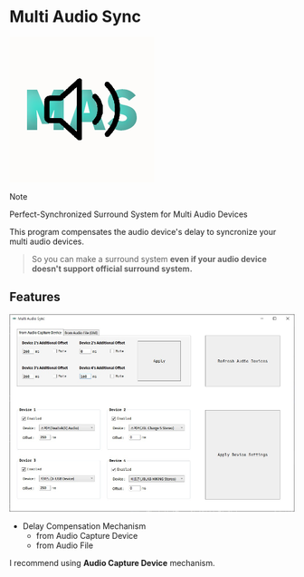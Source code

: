 # Multi Audio Sync
![mas](https://github.com/MineEric64/MultiAudioSync/blob/main/docs/mas.png?raw=true)
 > [!NOTE]
 > Perfect-Synchronized Surround System for Multi Audio Devices

This program compensates the audio device's delay to syncronize your multi audio devices.
> So you can make a surround system **even if your audio device doesn't support official surround system.**

## Features
![image1](https://github.com/MineEric64/MultiAudioSync/blob/main/docs/image1.jpg?raw=true)

- Delay Compensation Mechanism
  - from Audio Capture Device
  - from Audio File

I recommend using **Audio Capture Device** mechanism.
